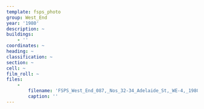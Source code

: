 ```yaml
---
template: fsps_photo
group: West_End
year: '1980'
description: ~
buildings:
    - ''
coordinates: ~
heading: ~
classification: ~
section: ~
cell: ~
film_roll: ~
files:
    -
        filename: 'FSPS_West_End_087,_Nos_32-34_Adelaide_St,_WE-4,_1980.png'
        caption: ''
---
```

